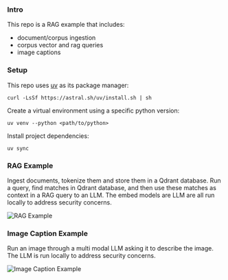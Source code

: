 ### Intro

This repo is a RAG example that includes:

- document/corpus ingestion
- corpus vector and rag queries
- image captions

### Setup

This repo uses [uv](https://docs.astral.sh/uv/) as its package manager:

```
curl -LsSf https://astral.sh/uv/install.sh | sh
```

Create a virtual environment using a specific python version:

```
uv venv --python <path/to/python>
```

Install project dependencies:

```
uv sync
```

### RAG Example

Ingest documents, tokenize them and store them in a Qdrant database.  Run a query, find matches in Qdrant database, and then use these matches as context in a RAG query to an LLM.  The embed models are LLM are all run locally to address security concerns.

![RAG Example](https://ik.imagekit.io/notme001/rag_text_example.png "rag example")


### Image Caption Example

Run an image through a multi modal LLM asking it to describe the image.  The LLM is run locally to address security concerns.

![Image Caption Example](https://ik.imagekit.io/notme001/rag_image_caption_example.png "image caption example")